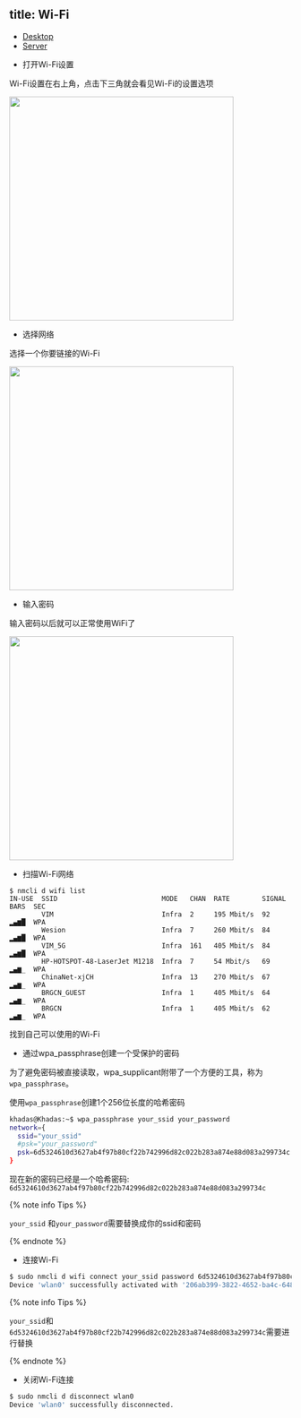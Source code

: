 title: Wi-Fi
---

<ul class="nav nav-tabs" id="myTab" role="tablist">
  <li class="nav-item" role="presentation">
    <a class="nav-link active" id="desktop-tab" data-toggle="tab" href="#desktop" role="tab" aria-controls="desktop" aria-selected="true">Desktop</a>
  </li>
  <li class="nav-item" role="presentation">
    <a class="nav-link" id="server-tab" data-toggle="tab" href="#server" role="tab" aria-controls="server" aria-selected="false">Server</a>
  </li>
</ul>
<div class="tab-content" id="myTabContent">
<div class="tab-pane fade show active" id="desktop" role="tabpanel" aria-labelledby="desktop-tab">

* 打开Wi-Fi设置

Wi-Fi设置在右上角，点击下三角就会看见Wi-Fi的设置选项

<img src="/linux/images/vim1/wifi-setting.png" width="400px">

* 选择网络

选择一个你要链接的Wi-Fi

<img src="/linux/images/vim1/wifi-select.png" width="400px">

* 输入密码

输入密码以后就可以正常使用WiFi了

<img src="/linux/images/vim1/wifi-password.png" width="400px">


</div>
<div class="tab-pane fade" id="server" role="tabpanel" aria-labelledby="server-tab">

* 扫描Wi-Fi网络

```
$ nmcli d wifi list
IN-USE  SSID                          MODE   CHAN  RATE        SIGNAL  BARS  SEC
        VIM                           Infra  2     195 Mbit/s  92      ▂▄▆█  WPA
        Wesion                        Infra  7     260 Mbit/s  84      ▂▄▆█  WPA
        VIM_5G                        Infra  161   405 Mbit/s  84      ▂▄▆█  WPA
        HP-HOTSPOT-48-LaserJet M1218  Infra  7     54 Mbit/s   69      ▂▄▆_  WPA
        ChinaNet-xjCH                 Infra  13    270 Mbit/s  67      ▂▄▆_  WPA
        BRGCN_GUEST                   Infra  1     405 Mbit/s  64      ▂▄▆_  WPA
        BRGCN                         Infra  1     405 Mbit/s  62      ▂▄▆_  WPA
```

找到自己可以使用的Wi-Fi

* 通过wpa_passphrase创建一个受保护的密码

为了避免密码被直接读取，wpa_supplicant附带了一个方便的工具，称为`wpa_passphrase`。

使用`wpa_passphrase`创建1个256位长度的哈希密码

```bash
khadas@Khadas:~$ wpa_passphrase your_ssid your_password
network={
  ssid="your_ssid"
  #psk="your_password"
  psk=6d5324610d3627ab4f97b80cf22b742996d82c022b283a874e88d083a299734c
}
```

现在新的密码已经是一个哈希密码: `6d5324610d3627ab4f97b80cf22b742996d82c022b283a874e88d083a299734c`

{% note info Tips %}

`your_ssid` 和`your_password`需要替换成你的ssid和密码

{% endnote %}

* 连接Wi-Fi

```bash
$ sudo nmcli d wifi connect your_ssid password 6d5324610d3627ab4f97b80cf22b742996d82c022b283a874e88d083a299734c wep-key-type key
Device 'wlan0' successfully activated with '206ab399-3822-4652-ba4c-64847af0bce9'.
```

{% note info Tips %}

`your_ssid`和`6d5324610d3627ab4f97b80cf22b742996d82c022b283a874e88d083a299734c`需要进行替换

{% endnote %}

* 关闭Wi-Fi连接

```bash
$ sudo nmcli d disconnect wlan0
Device 'wlan0' successfully disconnected.
```

</div>
</div>



